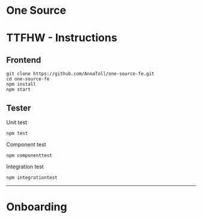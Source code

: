 # One Source

# TTFHW - Instructions

## Frontend
```
git clone https://github.com/AnnaToll/one-source-fe.git    
cd one-source-fe  
npm install
npm start  
``` 
## Tester  
Unit test
```
npm test  
```
Component test  
```
npm componenttest  
```
Integration test
```
npm integrationtest  
``` 

***

# Onboarding
